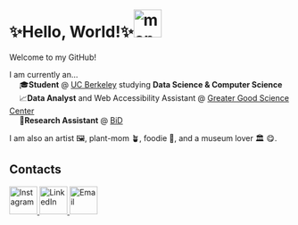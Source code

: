 # ✨Hello, World!✨<img src="https://github.com/user-attachments/assets/229ab3df-549d-4eb8-a8f2-24f35edf7bde" alt="mona" width="50"/>
Welcome to my GitHub! 

I am currently an... <br/>
&emsp; 🎓**Student** @ [UC Berkeley](https://cdss.berkeley.edu/) studying **Data Science & Computer Science** <br/>
&emsp; 📈**Data Analyst** and Web Accessibility Assistant @ [Greater Good Science Center](https://greatergood.berkeley.edu/) <br/>
&emsp; 🎨**Research Assistant** @ [BiD](https://bid.berkeley.edu/) <br/>

I am also an artist 🖼️, plant-mom 🪴, foodie 🥘, and a museum lover 🏛️ 😋.   

## Contacts 
<a href="https://www.instagram.com/sakchhiithapa/">
  <img class="social-icon" src="https://github.com/user-attachments/assets/f12b88e0-8c2b-4841-8cc5-f7d82b14c583" alt="Instagram" width="50">
</a>
<a href="https://www.linkedin.com/in/sakchhi-thapa/">
  <img class="social-icon" src="https://github.com/user-attachments/assets/c767e452-a38a-4935-b59a-590c1b40a090" alt="LinkedIn" width="50">
</a>
<a href="mailto:sakchhithapa@berkeley.edu">
  <img class="social-icon" src="https://github.com/user-attachments/assets/77707cfd-d2ee-4c28-9ca0-41d3b90bf2d6" alt="Email" width="50">
</a>





<!--
**SakchhiT/SakchhiT** is a ✨ _special_ ✨ repository because its `README.md` (this file) appears on your GitHub profile.

Here are some ideas to get you started:

- 🔭 I’m currently working on ...
- 🌱 I’m currently learning ...
- 👯 I’m looking to collaborate on ...
- 🤔 I’m looking for help with ...
- 💬 Ask me about ...
- 📫 How to reach me: ...
- 😄 Pronouns: ...
- ⚡ Fun fact: ...
-->
